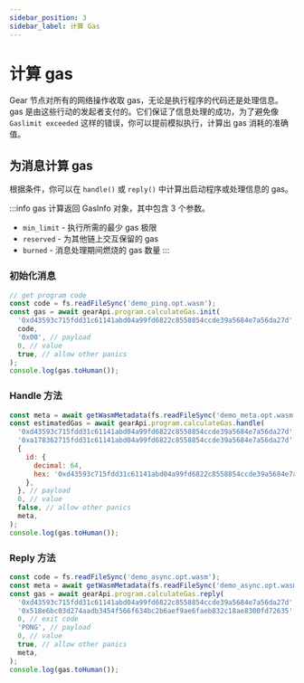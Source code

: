 ```yaml
---
sidebar_position: 3
sidebar_label: 计算 Gas
---
```


# 计算 gas

Gear 节点对所有的网络操作收取 gas，无论是执行程序的代码还是处理信息。gas 是由这些行动的发起者支付的。它们保证了信息处理的成功，为了避免像 `Gaslimit exceeded` 这样的错误，你可以提前模拟执行，计算出 gas 消耗的准确值。

## 为消息计算 gas

根据条件，你可以在 `handle()` 或 `reply()` 中计算出启动程序或处理信息的 gas。

:::info
gas 计算返回 GasInfo 对象，其中包含 3 个参数。

- `min_limit` - 执行所需的最少 gas 极限
- `reserved` - 为其他链上交互保留的 gas
- `burned` - 消息处理期间燃烧的 gas 数量
:::

### 初始化消息

```javascript
// get program code
const code = fs.readFileSync('demo_ping.opt.wasm');
const gas = await gearApi.program.calculateGas.init(
  '0xd43593c715fdd31c61141abd04a99fd6822c8558854ccde39a5684e7a56da27d', // source id
  code,
  '0x00', // payload
  0, // value
  true, // allow other panics
);
console.log(gas.toHuman());
```

### Handle 方法

```javascript
const meta = await getWasmMetadata(fs.readFileSync('demo_meta.opt.wasm'));
const estimatedGas = await gearApi.program.calculateGas.handle(
  '0xd43593c715fdd31c61141abd04a99fd6822c8558854ccde39a5684e7a56da27d', // source id
  '0xa178362715fdd31c61141abd04a99fd6822c8558854ccde39a5684e7a56da27d', // program id
  {
    id: {
      decimal: 64,
      hex: '0xd43593c715fdd31c61141abd04a99fd6822c8558854ccde39a5684e7a56da27d',
    },
  }, // payload
  0, // value
  false, // allow other panics
  meta,
);
console.log(gas.toHuman());
```

### Reply 方法

```javascript
const code = fs.readFileSync('demo_async.opt.wasm');
const meta = await getWasmMetadata(fs.readFileSync('demo_async.opt.wasm'));
const gas = await gearApi.program.calculateGas.reply(
  '0xd43593c715fdd31c61141abd04a99fd6822c8558854ccde39a5684e7a56da27d', // source id
  '0x518e6bc03d274aadb3454f566f634bc2b6aef9ae6faeb832c18ae8300fd72635', // message id
  0, // exit code
  'PONG', // payload
  0, // value
  true, // allow other panics
  meta,
);
console.log(gas.toHuman());
```
